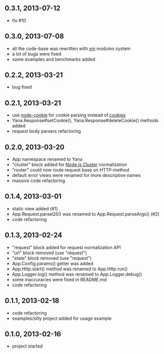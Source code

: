 0.3.1, 2013-07-12
-----------------

  - fix #10

0.3.0, 2013-07-08
-----------------

  - all the code-base was rewritten with [ym](github.com/ymaps/modules) modules system
  - a lot of bugs were fixed
  - some examples and benchmarks added

0.2.2, 2013-03-21
-----------------

  - bug fixed

0.2.1, 2013-03-21
-----------------

  - use [node-cookie](git://github.com/shtylman/node-cookie.git) for cookie parsing instead of
    [cookies](https://github.com/jed/cookies)
  - Yana.Response#setCookie(), Yana.Response#deleteCookie() methods added
  - request body parsers refactoring

0.2.0, 2013-03-20
-----------------

  - App namespace renamed to Yana
  - "cluster" block added for [Node.js Cluster](http://nodejs.org/docs/v0.8.20/api/cluster.html) normalization
  - "router" could now route request base on HTTP-method
  - default error views were renamed for more descriptive names
  - massive code refactoring

0.1.4, 2013-03-01
-----------------

  - static view added (#1)
  - App.Request.parseQS() was renamed to App.Request.parseArgs() (#2)
  - code refactoring

0.1.3, 2013-02-24
-----------------

  - "request" block added for request normalization API
  - "url" block removed (use "request")
  - "state" block removed (use "request")
  - App.Config.params() getter was added
  - App.Http.start() method was renamed to App.Http.run()
  - App.Logger.log() method was renamed to App.Logger.debug()
  - some inaccuracies were fixed in README.md
  - code refactoring

0.1.1, 2013-02-18
-----------------

  - code refactoring
  - examples/silly project added for usage example

0.1.0, 2013-02-16
-----------------

  - project started
